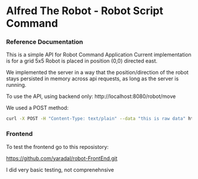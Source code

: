 # Alfred The Robot - Robot Script Command

### Reference Documentation
This is a simple API for Robot Command Application
Current implementation is for a grid 5x5 
Robot is placed in position (0,0) directed east.

We implemented the server in a way that the position/direction of the robot stays persisted in memory across api requests, as long as the server is running.

To use the API, using backend only:
http://localhost:8080/robot/move

We used a POST method:
```bash
curl -X POST -H "Content-Type: text/plain" --data "this is raw data" http://localhost:8080/robot/move
```
### Frontend
To test the frontend go to this reposistory:


  https://github.com/yaradal/robot-FrontEnd.git

I did very basic testing, not comprenehnsive

